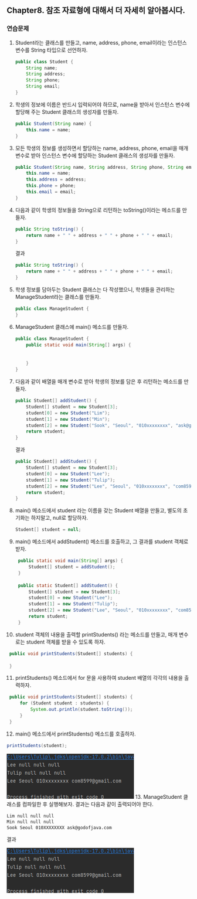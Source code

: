 ## Chapter8. 참조 자료형에 대해서 더 자세히 알아봅시다.
### 연습문제
1. Student라는 클래스를 만들고, name, address, phone, email이라는 인스턴스 변수를 String 타입으로 선언하자.
    ```java
    public class Student {
        String name;
        String address;
        String phone;
        String email;
    }   
    ```
2. 학생의 정보에 이름은 반드시 입력되어야 하므로, name을 받아서 인스턴스 변수에 할당해 주는 Student 클래스의 생성자를 만들자.
    ```java
    public Student(String name) {
        this.name = name;
    }
    ```
3. 모든 학생의 정보를 생성하면서 할당하는 name, address, phone, email을 매개 변수로 받아 인스턴스 변수에 할당하는 Student 클래스의 생성자를 만들자.
    ```java
    public Student(String name, String address, String phone, String email) {
        this.name = name;
        this.address = address;
        this.phone = phone;
        this.email = email;
    }
    ```
4. 다음과 같이 학생의 정보들을 String으로 리턴하는 toString()이라는 메소드를 만들자.
    ```java
    public String toString() {
        return name + " " + address + " " + phone + " " + email;
    }
    ```
   결과
    ```java
    public String toString() {
        return name + " " + address + " " + phone + " " + email;
    }
    ```
5. 학생 정보를 담아두는 Student 클래스는 다 작성했으니, 학생들을 관리하는 ManageStudent라는 클래스를 만들자.
    ```java
    public class ManageStudent {
    }
    ```
6. ManageStudent 클래스에 main() 메소드를 만들자.
    ```java
    public class ManageStudent {
        public static void main(String[] args) {
    
    
        }
    }
    ```
7. 다음과 같이 배열을 매개 변수로 받아 학생의 정보를 담은 후 리턴하는 메소드를 만들자.
    ```java
    public Student[] addStudent() {
        Student[] student = new Student[3];
        student[0] = new Student("Lim");
        student[1] = new Student("Min");
        student[2] = new Student("Sook", "Seoul", "010xxxxxxxx", "ask@godofjava.com");
        return student;
    }
    ```
   결과
    ```java
    public Student[] addStudent() {
        Student[] student = new Student[3];
        student[0] = new Student("Lee");
        student[1] = new Student("Tulip");
        student[2] = new Student("Lee", "Seoul", "010xxxxxxxx", "com8599@gmail.com");
        return student;
    }
    ```
8. main() 메소드에서 student 라는 이름을 갖는 Student 배열을 만들고, 별도의 초기화는 하지말고, null로 할당하자.
    ```java
    Student[] student = null;
    ```
9. main() 메소드에서 addStudent() 메소드를 호출하고, 그 결과를 student 객체로 받자.
   ```java
    public static void main(String[] args) {
        Student[] student = addStudent();
    }

    public static Student[] addStudent() {
        Student[] student = new Student[3];
        student[0] = new Student("Lee");
        student[1] = new Student("Tulip");
        student[2] = new Student("Lee", "Seoul", "010xxxxxxxx", "com8599@gmail.com");
        return student;
    }
   ```
10. student 객체의 내용을 출력할 printStudents() 라는 메소드를 만들고, 매개 변수로는 student 객체를 받을 수 있도록 하자.
   ```java
    public void printStudents(Student[] students) {
        
    }
   ```
11. printStudents() 메소드에서 for 문을 사용하여 student 배열의 각각의 내용을 출력하자.
   ```java
    public void printStudents(Student[] students) {
        for (Student student : students) {
            System.out.println(student.toString());
        }
    }
   ```
12. main() 메소드에서 printStudents() 메소드를 호출하자.
   ```java
   printStudents(student);
   ```
   ![12.png](12.png)
13. ManageStudent 클래스를 컴파일한 후 실행해보자. 결과는 다음과 같이 출력되어야 한다.
   ```text
   Lim null null null
   Min null null null
   Sook Seoul 010XXXXXXXX ask@godofjava.com
   ```
   결과

   ![12.png](12.png)